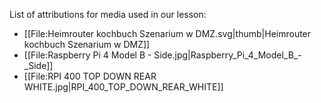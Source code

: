 List of attributions for media used in our lesson:

- [[File:Heimrouter kochbuch Szenarium w DMZ.svg|thumb|Heimrouter kochbuch Szenarium w DMZ]]
- [[File:Raspberry Pi 4 Model B - Side.jpg|Raspberry_Pi_4_Model_B_-_Side]]
- [[File:RPI 400 TOP DOWN REAR WHITE.jpg|RPI_400_TOP_DOWN_REAR_WHITE]]
